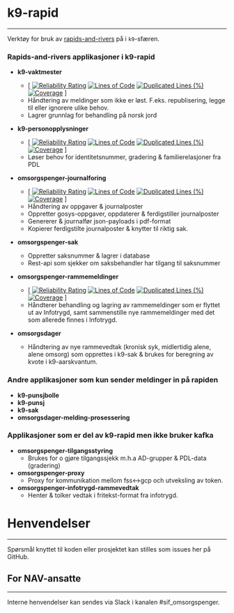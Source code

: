 # k9-rapid

---

Verktøy for bruk av [rapids-and-rivers](https://github.com/navikt/rapids-and-rivers) på i `k9`-sfæren.

### Rapids-and-rivers applikasjoner i k9-rapid

- **k9-vaktmester** 
  - [
[![Reliability Rating](https://sonarcloud.io/api/project_badges/measure?project=navikt_k9-vaktmester&metric=reliability_rating)](https://sonarcloud.io/summary/overall?id=navikt_k9-vaktmester)
[![Lines of Code](https://sonarcloud.io/api/project_badges/measure?project=navikt_k9-vaktmester&metric=ncloc)](https://sonarcloud.io/summary/overall?id=navikt_k9-vaktmester)
[![Duplicated Lines (%)](https://sonarcloud.io/api/project_badges/measure?project=navikt_k9-vaktmester&metric=duplicated_lines_density)](https://sonarcloud.io/summary/overall?id=navikt_k9-vaktmester)
[![Coverage](https://sonarcloud.io/api/project_badges/measure?project=navikt_k9-vaktmester&metric=coverage)](https://sonarcloud.io/summary/overall?id=navikt_k9-vaktmester) ]
  - Håndtering av meldinger som ikke er løst. F.eks. republisering, legge til eller ignorere ulike behov.
  - Lagrer grunnlag for behandling på norsk jord

- **k9-personopplysninger** 
  - [
[![Reliability Rating](https://sonarcloud.io/api/project_badges/measure?project=navikt_k9-personopplysninger&metric=reliability_rating)](https://sonarcloud.io/summary/overall?id=navikt_k9-personopplysninger)
[![Lines of Code](https://sonarcloud.io/api/project_badges/measure?project=navikt_k9-personopplysninger&metric=ncloc)](https://sonarcloud.io/summary/overall?id=navikt_k9-personopplysninger)
[![Duplicated Lines (%)](https://sonarcloud.io/api/project_badges/measure?project=navikt_k9-personopplysninger&metric=duplicated_lines_density)](https://sonarcloud.io/summary/overall?id=navikt_k9-personopplysninger)
[![Coverage](https://sonarcloud.io/api/project_badges/measure?project=navikt_k9-personopplysninger&metric=coverage)](https://sonarcloud.io/summary/overall?id=navikt_k9-personopplysninger) ]
  - Løser behov for identitetsnummer, gradering & familierelasjoner fra PDL

- **omsorgspenger-journalforing** 
  - [
[![Reliability Rating](https://sonarcloud.io/api/project_badges/measure?project=navikt_omsorgspenger-journalforing&metric=reliability_rating)](https://sonarcloud.io/summary/overall?id=navikt_omsorgspenger-journalforing)
[![Lines of Code](https://sonarcloud.io/api/project_badges/measure?project=navikt_omsorgspenger-journalforing&metric=ncloc)](https://sonarcloud.io/summary/overall?id=navikt_omsorgspenger-journalforing)
[![Duplicated Lines (%)](https://sonarcloud.io/api/project_badges/measure?project=navikt_omsorgspenger-journalforing&metric=duplicated_lines_density)](https://sonarcloud.io/summary/overall?id=navikt_omsorgspenger-journalforing)
[![Coverage](https://sonarcloud.io/api/project_badges/measure?project=navikt_omsorgspenger-journalforing&metric=coverage)](https://sonarcloud.io/summary/overall?id=navikt_omsorgspenger-journalforing) ]
  - Håndtering av oppgaver & journalposter
  - Oppretter gosys-oppgaver, oppdaterer & ferdigstiller journalposter
  - Genererer & journalfør json-payloads i pdf-format
  - Kopierer ferdigstilte journalposter & knytter til riktig sak.

- **omsorgspenger-sak**
  - Oppretter saksnummer & lagrer i database
  - Rest-api som sjekker om saksbehandler har tilgang til saksnummer

- **omsorgspenger-rammemeldinger** 
  - [
[![Reliability Rating](https://sonarcloud.io/api/project_badges/measure?project=navikt_omsorgspenger-rammemeldinger&metric=reliability_rating)](https://sonarcloud.io/summary/overall?id=navikt_omsorgspenger-rammemeldinger)
[![Lines of Code](https://sonarcloud.io/api/project_badges/measure?project=navikt_omsorgspenger-rammemeldinger&metric=ncloc)](https://sonarcloud.io/summary/overall?id=navikt_omsorgspenger-rammemeldinger)
[![Duplicated Lines (%)](https://sonarcloud.io/api/project_badges/measure?project=navikt_omsorgspenger-rammemeldinger&metric=duplicated_lines_density)](https://sonarcloud.io/summary/overall?id=navikt_omsorgspenger-rammemeldinger)
[![Coverage](https://sonarcloud.io/api/project_badges/measure?project=navikt_omsorgspenger-rammemeldinger&metric=coverage)](https://sonarcloud.io/summary/overall?id=navikt_omsorgspenger-rammemeldinger) ]
  - Håndterer behandling og lagring av rammemeldinger som er flyttet ut av Infotrygd, samt sammenstille nye rammemeldinger med det som allerede finnes i Infotrygd. 

- **omsorgsdager**
  - Håndtering av nye rammevedtak (kronisk syk, midlertidig alene, alene omsorg) som opprettes i k9-sak & brukes for beregning av kvote i k9-aarskvantum.

### Andre applikasjoner som kun sender meldinger in på rapiden
- **k9-punsjbolle**
- **k9-punsj**
- **k9-sak**
- **omsorgsdager-melding-prosessering**

### Applikasjoner som er del av k9-rapid men ikke bruker kafka
- **omsorgspenger-tilgangsstyring**
  - Brukes for o gjøre tilgangssjekk m.h.a AD-grupper & PDL-data (gradering)
- **omsorgspenger-proxy**
  - Proxy for kommunikation mellom fss<->gcp och utveksling av token.
- **omsorgspenger-infotrygd-rammevedtak**
  - Henter & tolker vedtak i fritekst-format fra infotrygd.

# Henvendelser

---

Spørsmål knyttet til koden eller prosjektet kan stilles som issues her på GitHub.

## For NAV-ansatte

---

Interne henvendelser kan sendes via Slack i kanalen #sif_omsorgspenger.

